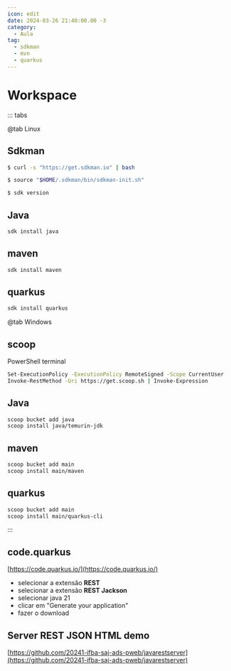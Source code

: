 ```yaml
---
icon: edit
date: 2024-03-26 21:40:00.00 -3
category:
  - Aula
tag:
  - sdkman
  - mvn
  - quarkus
---
```

# Workspace

::: tabs

@tab Linux

## Sdkman


```bash
$ curl -s "https://get.sdkman.io" | bash
```

```bash
$ source "$HOME/.sdkman/bin/sdkman-init.sh"
```

```bash
$ sdk version
```

## Java

```bash
sdk install java
```

## maven

```bash
sdk install maven
```

## quarkus

```bash
sdk install quarkus
```

@tab Windows

## scoop


PowerShell terminal

```bash
Set-ExecutionPolicy -ExecutionPolicy RemoteSigned -Scope CurrentUser
Invoke-RestMethod -Uri https://get.scoop.sh | Invoke-Expression
```

## Java

```bash
scoop bucket add java
scoop install java/temurin-jdk
```

## maven

```bash
scoop bucket add main
scoop install main/maven
```

## quarkus

```bash
scoop bucket add main
scoop install main/quarkus-cli
```


:::


## code.quarkus

[https://code.quarkus.io/](https://code.quarkus.io/)

- selecionar a extensão **REST**
- selecionar a extensão **REST Jackson**
- selecionar java 21
- clicar em "Generate your application"
- fazer o download


## Server REST JSON HTML demo

[https://github.com/20241-ifba-saj-ads-pweb/javarestserver](https://github.com/20241-ifba-saj-ads-pweb/javarestserver)

